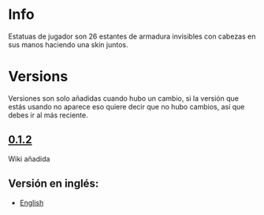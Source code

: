 # Info

Estatuas de jugador son 26 estantes de armadura invisibles con cabezas en sus manos haciendo una skin juntos.

# Versions
Versiones son solo añadidas cuando hubo un cambio, si la versión que estás usando no aparece eso quiere decir que no hubo cambios, así que debes ir al más reciente.

## [0.1.2](./0.1.2_player_statue.md)
Wiki añadida

## Versión en inglés:

- [English](../../../en/wiki/player_statue)
